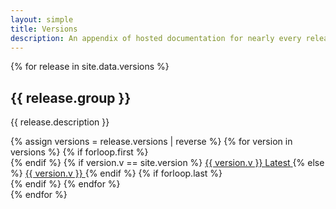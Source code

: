 ```yaml
---
layout: simple
title: Versions
description: An appendix of hosted documentation for nearly every release of Bootstrap, from v1 through v4.
---
```


<div class="row">
{% for release in site.data.versions %}
  <div class="col-md">
    <h2>{{ release.group }}</h2>
    <p>{{ release.description }}</p>
    {% assign versions = release.versions | reverse %}
    {% for version in versions %}
      {% if forloop.first %}<div class="list-group">{% endif %}
      {% if version.v == site.version %}
        <a class="list-group-item list-group-item-action py-2 text-primary d-flex justify-content-between align-items-center" href="{{ release.baseurl }}/{{ version.v }}/">
          {{ version.v }}
          <span class="badge badge-primary">Latest</span>
        </a>
      {% else %}
        <a class="list-group-item list-group-item-action py-2 text-primary" href="{{ site.baseurl }}/../../{{ version.v }}/">
          {{ version.v }}
        </a>
      {% endif %}
      {% if forloop.last %}</div>{% endif %}
    {% endfor %}
  </div>
{% endfor %}
</div>
